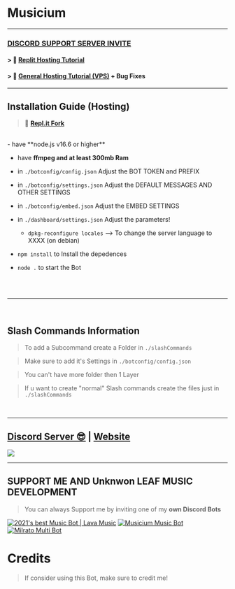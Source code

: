 # Musicium


***


### [**DISCORD SUPPORT SERVER INVITE**](https://discord.gg/Y4U3SxegER)

#### > 🦾 [Replit Hosting Tutorial](https://www.youtube.com/watch?v=Mv4QbxSv59M)

#### > 💪 [General Hosting Tutorial (VPS)](https://www.youtube.com/watch?v=yPBo2Gbp9VY) + Bug Fixes

***

## Installation Guide (Hosting)

> 🖖 [**Repl.it Fork**](https://replit.com/@tongko/Unknown-Leaf-Music)

<br/>
- have **node.js v16.6 or higher**

- have **ffmpeg and at least 300mb Ram**

- in `./botconfig/config.json` Adjust the BOT TOKEN and PREFIX

- in `./botconfig/settings.json` Adjust the DEFAULT MESSAGES AND OTHER SETTINGS

- in `./botconfig/embed.json` Adjust the EMBED SETTINGS

- in `./dashboard/settings.json` Adjust the parameters!

    - `dpkg-reconfigure locales` --> To change the server language to XXXX (on debian)

- `npm install` to Install the depedences

- `node .` to start the Bot

<br/>
<br/>

***

<br/>

## Slash Commands Information

> To add a Subcommand create a Folder in `./slashCommands`

> Make sure to add it's Settings in `./botconfig/config.json`

> You can't have more folder then 1 Layer

> If u want to create "normal" Slash commands create the files just in `./slashCommands`

<br/>
  
***

## [Discord Server 😎](https://discord.gg/Y4U3SxegER) | [Website](https://milrato.dev)
<a href="https://discord.gg/Y4U3SxegER"><img src="https://cdn.discordapp.com/attachments/900781241832443977/913831956351959110/channels4_profile.jpg?style=banner2"></a>

***

## SUPPORT ME AND Unknwon LEAF MUSIC DEVELOPMENT

> You can always Support me by inviting one of my **own Discord Bots**

[![2021's best Music Bot | Lava Music](https://cdn.discordapp.com/attachments/748533465972080670/817088638780440579/test3.png)](https://lava.milrato.dev)
[![Musicium Music Bot](https://cdn.discordapp.com/attachments/742446682381221938/770055673965707264/test1.png)](https://musicium.musicium.dev)
[![Milrato Multi Bot](https://cdn.discordapp.com/attachments/742446682381221938/770056826724679680/test1.png)](https://milrato.milrato.dev)

# Credits

> If consider using this Bot, make sure to credit me!

